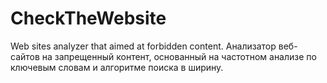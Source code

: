 # CheckTheWebsite
Web sites analyzer that aimed at forbidden content.
Анализатор веб-сайтов на запрещенный контент, основанный на частотном анализе по ключевым словам и алгоритме поиска в ширину.
